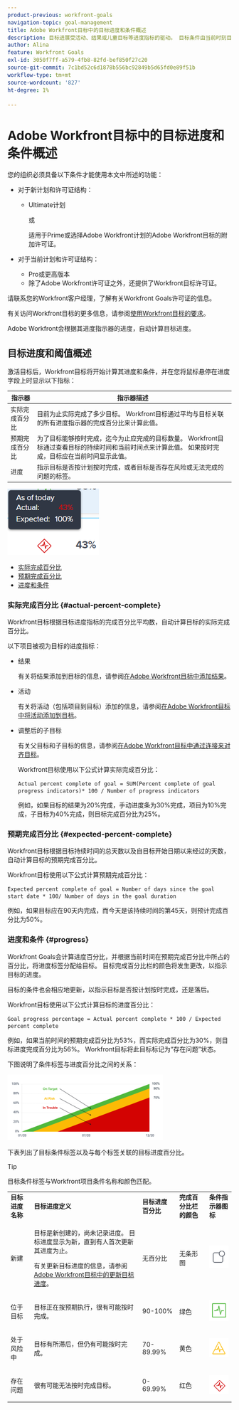 ```yaml
---
product-previous: workfront-goals
navigation-topic: goal-management
title: Adobe Workfront目标中的目标进度和条件概述
description: 目标进展受活动、结果或儿童目标等进度指标的驱动。 目标条件由当前时刻目标的进度确定。
author: Alina
feature: Workfront Goals
exl-id: 3050f7ff-a579-4fb8-82fd-bef850f27c20
source-git-commit: 7c1bd52c6d1878b556bc92849b5d65fd0e89f51b
workflow-type: tm+mt
source-wordcount: '827'
ht-degree: 1%

---
```


# Adobe Workfront目标中的目标进度和条件概述

您的组织必须具备以下条件才能使用本文中所述的功能：

* 对于新计划和许可证结构：

   * Ultimate计划

     或

     适用于Prime或选择Adobe Workfront计划的Adobe Workfront目标的附加许可证。

* 对于当前计划和许可证结构：

   * Pro或更高版本
   * 除了Adobe Workfront许可证之外，还提供了Workfront目标许可证。

请联系您的Workfront客户经理，了解有关Workfront Goals许可证的信息。

有关访问Workfront目标的更多信息，请参阅[使用Workfront目标的要求](../../workfront-goals/goal-management/access-needed-for-wf-goals.md)。

Adobe Workfront会根据其进度指示器的进度，自动计算目标进度。

## 目标进度和阈值概述

激活目标后，Workfront目标将开始计算其进度和条件，并在您将鼠标悬停在进度字段上时显示以下指标：

| 指示器 | 指示器描述 |
|---|---|
| 实际完成百分比 | 目前为止实际完成了多少目标。 Workfront目标通过平均与目标关联的所有进度指示器的完成百分比来计算此值。 |
| 预期完成百分比 | 为了目标能够按时完成，迄今为止应完成的目标数量。 Workfront目标通过查看目标的持续时间和当前时间点来计算此值。 如果按时完成，目标应在当前时间显示此值。 |
| 进度 | 指示目标是否按计划按时完成，或者目标是否存在风险或无法完成的问题的标签。 |

![](assets/in-trouble-goal-progress-expanded.png)

<!--drafted for the redesign: replace the screen shot above with the redesigned one which is white, not black-->

* [实际完成百分比](#actual-percent-complete)
* [预期完成百分比](#expected-percent-complete)
* [进度和条件](#progress)

### 实际完成百分比 {#actual-percent-complete}

Workfront目标根据目标进度指标的完成百分比平均数，自动计算目标的实际完成百分比。

以下项目被视为目标的进度指标：

* 结果

  有关将结果添加到目标的信息，请参阅[在Adobe Workfront目标中添加结果](../../workfront-goals/results-and-activities/add-results-to-goals.md)。

* 活动

  有关将活动（包括项目到目标）添加的信息，请参阅[在Adobe Workfront目标中将活动添加到目标](../../workfront-goals/results-and-activities/add-activities-to-goals.md)。

* 调整后的子目标

  有关父目标和子目标的信息，请参阅[在Adobe Workfront目标中通过连接来对齐目标](../../workfront-goals/goal-alignment/align-goals-by-connecting-them.md)。

  Workfront目标使用以下公式计算实际完成百分比：

  ```
  Actual percent complete of goal = SUM(Percent complete of goal progress indicators)* 100 / Number of progress indicators
  ```

  例如，如果目标的结果为20%完成，手动进度条为30%完成，项目为10%完成，子目标为40%完成，则目标完成百分比为25%。

### 预期完成百分比 {#expected-percent-complete}

Workfront目标根据目标持续时间的总天数以及自目标开始日期以来经过的天数，自动计算目标的预期完成百分比。

Workfront目标使用以下公式计算预期完成百分比：

```
Expected percent complete of goal = Number of days since the goal start date * 100/ Number of days in the goal duration
```

例如，如果目标应在90天内完成，而今天是该持续时间的第45天，则预计完成百分比为50%。

### 进度和条件 {#progress}

Workfront Goals会计算进度百分比，并根据当前时间在预期完成百分比中所占的百分比，将进度标签分配给目标。 目标完成百分比栏的颜色将发生更改，以指示目标的进度。

目标的条件也会相应地更新，以指示目标是否按计划按时完成，还是落后。

Workfront目标使用以下公式计算目标的进度百分比：

```
Goal progress percentage = Actual percent complete * 100 / Expected percent complete
```

例如，如果当前时间的预期完成百分比为53%，而实际完成百分比为30%，则目标进度完成百分比为56%。 Workfront目标将此目标标记为“存在问题”状态。

下图说明了条件标签与进度百分比之间的关系：

![](assets/progress-status-labels-charted-after-match-with-project-condition-350x147.png)

下表列出了目标条件标签以及与每个标签关联的目标进度百分比。

>[!TIP]
>
>目标条件标签与Workfront项目条件名称和颜色匹配。

<table style="table-layout:auto"> 
 <col> 
 <col> 
 <col> 
 <col> 
 <tbody> 
  <tr> 
   <td><b>目标进度名称</b></td> 
   <td><b>目标进度定义</b></td> 
   <td><b>目标进度百分比</b></td> 
   <td><b>完成百分比栏的颜色</b></td> 
   <td><b>条件指示器图标</b></td> 
  </tr> 
  <tr> 
   <td>新建</td> 
   <td> <p>目标是新创建的，尚未记录进度。 目标进度显示为新，直到有人首次更新其进度为止。 </p> <p>有关更新目标进度的信息，请参阅<a href="../../workfront-goals/goal-review-and-workfront-goals-sections/check-in-goals.md" class="MCXref xref">Adobe Workfront目标中的更新目标进度</a>。</p> </td> 
   <td>无百分比</td> 
   <td>无条形图</td> 
   <td><img src="assets/new-goal-icon-condition.png" alt="new_goal_icon_condition.png"></td>
  </tr> 
  <tr> 
   <td> <p><span>位于目标</span> </p> </td> 
   <td>目标正在按预期执行，很有可能按时完成。 </td> 
   <td>90-100%</td> 
   <td>绿色</td> 
    <td><img src="assets/on-target-icon-condition.png" alt="on_target_icon_condition.png"></td>
  </tr> 
  <tr> 
   <td> <p><span>处于风险中</span> </p> </td> 
   <td>目标有所滞后，但仍有可能按时完成。 </td> 
   <td>70-89.99%</td> 
   <td>黄色</td>
   <td><img src="assets/at-risk-icon-condition.png" alt="at_risk_icon_condition.png"></td> 
  </tr> 
  <tr> 
   <td> <p><span>存在问题</span> </p> </td> 
   <td> <p>很有可能无法按时完成目标。 </p> </td> 
   <td>0-69.99%</td> 
   <td>红色</td> 
   <td><img src="assets/in-trouble-icon-condition.png" alt="in_trouble_icon_condition.png"></td> 
  </tr> 
 </tbody> 
</table>